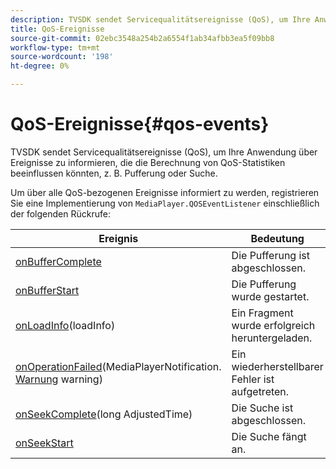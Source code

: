```yaml
---
description: TVSDK sendet Servicequalitätsereignisse (QoS), um Ihre Anwendung über Ereignisse zu informieren, die die Berechnung von QoS-Statistiken beeinflussen könnten, z. B. Pufferung oder Suche.
title: QoS-Ereignisse
source-git-commit: 02ebc3548a254b2a6554f1ab34afbb3ea5f09bb8
workflow-type: tm+mt
source-wordcount: '198'
ht-degree: 0%

---
```


# QoS-Ereignisse{#qos-events}

TVSDK sendet Servicequalitätsereignisse (QoS), um Ihre Anwendung über Ereignisse zu informieren, die die Berechnung von QoS-Statistiken beeinflussen könnten, z. B. Pufferung oder Suche.

Um über alle QoS-bezogenen Ereignisse informiert zu werden, registrieren Sie eine Implementierung von `MediaPlayer.QOSEventListener` einschließlich der folgenden Rückrufe:

| Ereignis | Bedeutung |
|---|---|
| [onBufferComplete](https://help.adobe.com/en_US/primetime/api/psdk/javadoc_1.4/com/adobe/mediacore/MediaPlayer.QOSEventListener.html#onBufferComplete()) | Die Pufferung ist abgeschlossen. |
| [onBufferStart](https://help.adobe.com/en_US/primetime/api/psdk/javadoc_1.4/com/adobe/mediacore/MediaPlayer.QOSEventListener.html#onBufferStart()) | Die Pufferung wurde gestartet. |
| [onLoadInfo](https://help.adobe.com/en_US/primetime/api/psdk/javadoc_1.4/com/adobe/mediacore/MediaPlayer.QOSEventListener.html#onLoadInfo(com.adobe.mediacore.qos.LoadInfo))(loadInfo) | Ein Fragment wurde erfolgreich heruntergeladen. |
| [onOperationFailed](https://help.adobe.com/en_US/primetime/api/psdk/javadoc_1.4/com/adobe/mediacore/MediaPlayer.QOSEventListener.html)(MediaPlayerNotification. [Warnung](https://help.adobe.com/en_US/primetime/api/psdk/javadoc_1.4/com/adobe/mediacore/MediaPlayerNotification.Warning.html) warning) | Ein wiederherstellbarer Fehler ist aufgetreten. |
| [onSeekComplete](https://help.adobe.com/en_US/primetime/api/psdk/javadoc_1.4/com/adobe/mediacore/MediaPlayer.QOSEventListener.html#onSeekComplete(long))(long AdjustedTime) | Die Suche ist abgeschlossen. |
| [onSeekStart](https://help.adobe.com/en_US/primetime/api/psdk/javadoc_1.4/com/adobe/mediacore/MediaPlayer.QOSEventListener.html#onSeekStart()) | Die Suche fängt an. |
